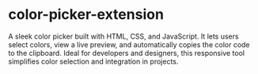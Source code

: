 # color-picker-extension
A sleek color picker built with HTML, CSS, and JavaScript. It lets users select colors, view a live preview, and automatically copies the color code to the clipboard. Ideal for developers and designers, this responsive tool simplifies color selection and integration in projects.
